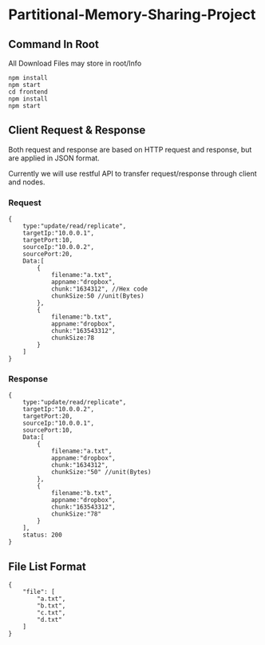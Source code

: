 # Partitional-Memory-Sharing-Project

## Command In Root
All Download Files may store in root/Info
```
npm install 
npm start
cd frontend
npm install
npm start
```


## Client Request & Response
Both request and response are based on HTTP request and response, but are applied in JSON format.


Currently we will use restful API to transfer request/response through client and nodes. 
### Request
```
{
    type:"update/read/replicate",
    targetIp:"10.0.0.1",
    targetPort:10,
    sourceIp:"10.0.0.2",
    sourcePort:20,
    Data:[
        {
            filename:"a.txt",
            appname:"dropbox",
            chunk:"1634312", //Hex code
            chunkSize:50 //unit(Bytes)
        },
        {
            filename:"b.txt",
            appname:"dropbox",
            chunk:"163543312",
            chunkSize:78 
        }
    ]
}
```
### Response
```
{
    type:"update/read/replicate",
    targetIp:"10.0.0.2",
    targetPort:20,
    sourceIp:"10.0.0.1",
    sourcePort:10,
    Data:[
        {
            filename:"a.txt",
            appname:"dropbox",
            chunk:"1634312",
            chunkSize:"50" //unit(Bytes)
        },
        {
            filename:"b.txt",
            appname:"dropbox",
            chunk:"163543312",
            chunkSize:"78" 
        }
    ],
    status: 200
}
```

## File List Format
```
{
    "file": [
        "a.txt",
        "b.txt",
        "c.txt",
        "d.txt"
    ]
}
```
